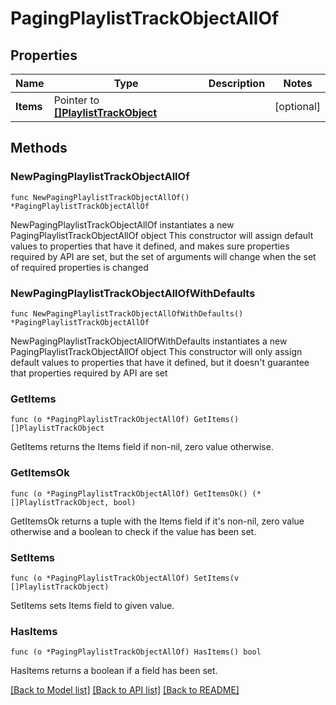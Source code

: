 # PagingPlaylistTrackObjectAllOf

## Properties

Name | Type | Description | Notes
------------ | ------------- | ------------- | -------------
**Items** | Pointer to [**[]PlaylistTrackObject**](PlaylistTrackObject.md) |  | [optional] 

## Methods

### NewPagingPlaylistTrackObjectAllOf

`func NewPagingPlaylistTrackObjectAllOf() *PagingPlaylistTrackObjectAllOf`

NewPagingPlaylistTrackObjectAllOf instantiates a new PagingPlaylistTrackObjectAllOf object
This constructor will assign default values to properties that have it defined,
and makes sure properties required by API are set, but the set of arguments
will change when the set of required properties is changed

### NewPagingPlaylistTrackObjectAllOfWithDefaults

`func NewPagingPlaylistTrackObjectAllOfWithDefaults() *PagingPlaylistTrackObjectAllOf`

NewPagingPlaylistTrackObjectAllOfWithDefaults instantiates a new PagingPlaylistTrackObjectAllOf object
This constructor will only assign default values to properties that have it defined,
but it doesn't guarantee that properties required by API are set

### GetItems

`func (o *PagingPlaylistTrackObjectAllOf) GetItems() []PlaylistTrackObject`

GetItems returns the Items field if non-nil, zero value otherwise.

### GetItemsOk

`func (o *PagingPlaylistTrackObjectAllOf) GetItemsOk() (*[]PlaylistTrackObject, bool)`

GetItemsOk returns a tuple with the Items field if it's non-nil, zero value otherwise
and a boolean to check if the value has been set.

### SetItems

`func (o *PagingPlaylistTrackObjectAllOf) SetItems(v []PlaylistTrackObject)`

SetItems sets Items field to given value.

### HasItems

`func (o *PagingPlaylistTrackObjectAllOf) HasItems() bool`

HasItems returns a boolean if a field has been set.


[[Back to Model list]](../README.md#documentation-for-models) [[Back to API list]](../README.md#documentation-for-api-endpoints) [[Back to README]](../README.md)


